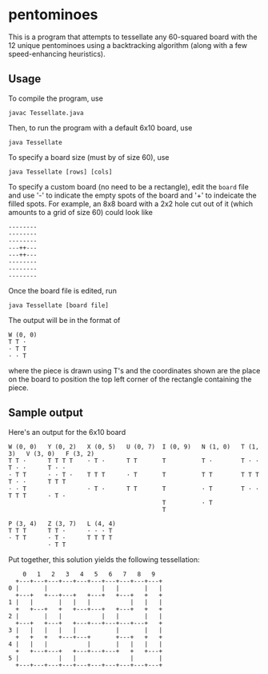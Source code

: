 # pentominoes
This is a program that attempts to tessellate any 60-squared board with the 12 unique pentominoes using a backtracking algorithm (along with a few speed-enhancing heuristics). 

## Usage
To compile the program, use
```
javac Tessellate.java
```
Then, to run the program with a default 6x10 board, use
```
java Tessellate
```
To specify a board size (must by of size 60), use
```
java Tessellate [rows] [cols]
```
To specify a custom board (no need to be a rectangle), edit the `board` file and use '-' to indicate the empty spots of the board and '+' to indeicate the filled spots. For example, an 8x8 board with a 2x2 hole cut out of it (which amounts to a grid of size 60) could look like
```
--------
--------
--------
---++---
---++---
--------
--------
--------
```
Once the board file is edited, run
```
java Tessellate [board file]
```
The output will be in the format of 
```
W (0, 0)
T T ·   
· T T   
· · T   
```
where the piece is drawn using T's and the coordinates shown are the place on the board to position the top left corner of the rectangle containing the piece. 

## Sample output
Here's an output for the 6x10 board
```
W (0, 0)   Y (0, 2)   X (0, 5)   U (0, 7)  I (0, 9)   N (1, 0)   T (1, 3)   V (3, 0)   F (3, 2)
T T ·      T T T T    · T ·      T T       T          T ·        T · ·      T · ·      T · ·
· T T      · · T ·    T T T      · T       T          T T        T T T      T · ·      T T T
· · T                 · T ·      T T       T          · T        T · ·      T T T      · T ·
                                           T          · T
                                           T

P (3, 4)   Z (3, 7)   L (4, 4)
T T T      T T ·      · · · T
· T T      · T ·      T T T T
           · T T
```
Put together, this solution yields the following tessellation:
```
    0   1   2   3   4   5   6   7   8   9
  +---+---+---+---+---+---+---+---+---+---+
0 |       |               |   |       |   |
  +---+   +---+---+   +---+   +---+   +   +
1 |   |       |   |   |           |   |   |
  +   +---+   +   +---+---+   +---+   +   +
2 |       |   |           |   |       |   |
  +---+   +---+   +---+---+---+---+---+   +
3 |   |   |   |   |           |       |   |
  +   +   +   +---+---+       +---+   +   +
4 |   |   |           |       |   |   |   |
  +   +---+---+   +---+---+---+   +   +---+
5 |           |   |               |       |
  +---+---+---+---+---+---+---+---+---+---+
```
